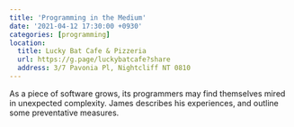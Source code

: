 ```yaml
---
title: 'Programming in the Medium'
date: '2021-04-12 17:30:00 +0930'
categories: [programming]
location:
  title: Lucky Bat Cafe & Pizzeria
  url: https://g.page/luckybatcafe?share
  address: 3/7 Pavonia Pl, Nightcliff NT 0810
---
```

As a piece of software grows, its programmers may find themselves mired in unexpected complexity. James describes his experiences, and outline some preventative measures.
